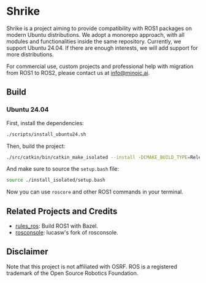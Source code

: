 # Shrike

Shrike is a project aiming to provide compatibility with ROS1 packages on modern Ubuntu distributions.
We adopt a monorepo approach, with all modules and functionalities inside the same repository.
Currently, we support Ubuntu 24.04.
If there are enough interests, we will add support for more distributions.

For commercial use, custom projects and professional help with migration from ROS1 to ROS2, please contact us at [info@minoic.ai](mailto:info@minoic.ai).

## Build
### Ubuntu 24.04
First, install the dependencies:
```bash
./scripts/install_ubuntu24.sh
```

Then, build the project:
```bash
./src/catkin/bin/catkin_make_isolated --install -DCMAKE_BUILD_TYPE=Release
```

And make sure to source the `setup.bash` file:
```bash
source ./install_isolated/setup.bash
```

Now you can use `roscore` and other ROS1 commands in your terminal.

## Related Projects and Credits
- [rules_ros](https://github.com/mvukov/rules_ros): Build ROS1 with Bazel.
- [rosconsole](https://github.com/lucasw/rosconsole/tree/ubuntu_2210): lucasw's fork of rosconsole.

## Disclaimer
Note that this project is not affiliated with OSRF.
ROS is a registered trademark of the Open Source Robotics Foundation.